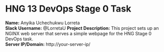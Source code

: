 
# HNG 13 DevOps Stage 0 Task

**Name:** Anyika Uchechukwu Lorreta  
**Slack Username:** @LorretaU 
**Project Description:** This project sets up an NGINX web server that serves a simple webpage for the HNG Stage 0 DevOps task.  
**Server IP/Domain:** http://your-server-ip/
